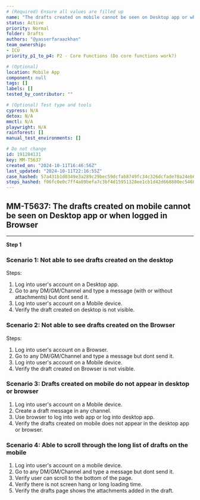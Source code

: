 ```yaml
---
# (Required) Ensure all values are filled up
name: "The drafts created on mobile cannot be seen on Desktop app or when logged in Browser"
status: Active
priority: Normal
folder: Drafts
authors: "@yasserfaraazkhan"
team_ownership: 
- ICU
priority_p1_to_p4: P2 - Core Functions (Do core functions work?)

# (Optional)
location: Mobile App
component: null
tags: []
labels: []
tested_by_contributor: ""

# (Optional) Test type and tools
cypress: N/A
detox: N/A
mmctl: N/A
playwright: N/A
rainforest: []
manual_test_environments: []

# Do not change
id: 191284131
key: MM-T5637
created_on: "2024-10-11T16:46:56Z"
last_updated: "2024-10-11T22:16:55Z"
case_hashed: 57a431b1d0349e3a289c29bec59dcfab8749fc34c326dcfade78a24eb6ed061051a4206c8268315864f36f5205d44010
steps_hashed: f06fc0e0c7ff4a89befa7c3bf4d15951328ee1cb1d42d668880ec546851cb24c879b054b61ecab61618dc6a42405dd5d
---
```


<!-- (Auto-generated) Based on frontmatter's "key" and "name" -->

## MM-T5637: The drafts created on mobile cannot be seen on Desktop app or when logged in Browser

---

**Step 1**

### Scenario 1: Not able to see drafts created on the desktop

Steps:

1. Log into user's account on a Desktop app.
2. Go to any DM/GM/Channel and type a message (with or without attachments) but dont send it.
3. Log into user's account on a Mobile device.
4. Verify the draft created on desktop is not visible.

### Scenario 2: Not able to see drafts created on the Browser

Steps:

1. Log into user's account on a Browser.
2. Go to any DM/GM/Channel and type a message but dont send it.
3. Log into user's account on a Mobile device.
4. Verify the draft created on Browser is not visible.

### Scenario 3: Drafts created on mobile do not appear in desktop or browser

1. Log into user's account on a Mobile device.
2. Create a draft message in any channel.
3. Use browser to log into web app or log into desktop app.
4. Verify the drafts created on mobile does not appear in the desktop app or browser.

### Scenario 4: Able to scroll through the long list of drafts on the mobile

1. Log into user's account on a mobile device.
2. Go to any DM/GM/Channel and type a message but dont send it.
3. Verify user can scroll to the bottom of the page.
4. Verify there is not screen hang or long loading time.
5. Verify the drafts page shows the attachments added in the draft.
